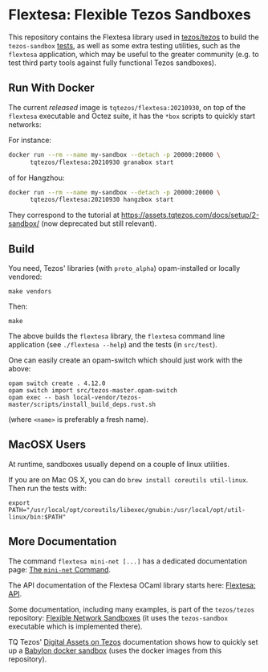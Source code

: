 Flextesa: Flexible Tezos Sandboxes
==================================

This repository contains the Flextesa library used in
[tezos/tezos](https://gitlab.com/tezos/tezos) to build the `tezos-sandbox`
[tests](https://tezos.gitlab.io/developer/flextesa.html), as well as some extra
testing utilities, such as the `flextesa` application, which may be useful to
the greater community (e.g. to test third party tools against fully functional
Tezos sandboxes).


<!--TOC-->


## Run With Docker

The current _released_ image is `tqtezos/flextesa:20210930`, on top of the
`flextesa` executable and Octez suite, it has the `*box` scripts to quickly
start networks:

For instance:

```sh
docker run --rm --name my-sandbox --detach -p 20000:20000 \
      tqtezos/flextesa:20210930 granabox start
```

of for Hangzhou:


```sh
docker run --rm --name my-sandbox --detach -p 20000:20000 \
      tqtezos/flextesa:20210930 hangzbox start
```

They correspond to the tutorial at
<https://assets.tqtezos.com/docs/setup/2-sandbox/> (now deprecated but still
relevant).


## Build

You need, Tezos' libraries (with `proto_alpha`) opam-installed or locally
vendored:

    make vendors

Then:

    make

The above builds the `flextesa` library, the `flextesa` command line application
(see `./flextesa --help`) and the tests (in `src/test`).

One can easily create an opam-switch which should just work with the above:

    opam switch create . 4.12.0
    opam switch import src/tezos-master.opam-switch
    opam exec -- bash local-vendor/tezos-master/scripts/install_build_deps.rust.sh

(where `<name>` is preferably a fresh name).


## MacOSX Users

At runtime, sandboxes usually depend on a couple of linux utilities.

If you are on Mac OS X, you can do `brew install coreutils util-linux`. Then run
the tests with:

```
export PATH="/usr/local/opt/coreutils/libexec/gnubin:/usr/local/opt/util-linux/bin:$PATH"
```


## More Documentation

The command `flextesa mini-net [...]` has a dedicated documentation
page: [The `mini-net` Command](./src/doc/mini-net.md).

The API documentation of the Flextesa OCaml library starts here:
[Flextesa: API](https://tezos.gitlab.io/flextesa/lib-index.html).

Some documentation, including many examples, is part of the `tezos/tezos`
repository:
[Flexible Network Sandboxes](https://tezos.gitlab.io/developer/flextesa.html)
(it uses the `tezos-sandbox` executable which is implemented there).

TQ Tezos' [Digital Assets on Tezos](https://assets.tqtezos.com)
documentation shows how to quickly set up a
[Babylon docker sandbox](https://assets.tqtezos.com/setup/2-sandbox)
(uses the docker images from this repository).
